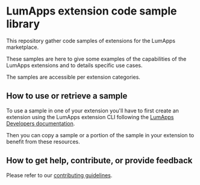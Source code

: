 # LumApps extension code sample library
This repository gather code samples of extensions for the LumApps marketplace. 

These samples are here to give some examples of the capabilities of the LumApps extensions and to details specific use cases.

The samples are accessible per extension categories.

## How to use or retrieve a sample

To use a sample in one of your extension you'll have to first create an extension using the LumApps extension CLI following the [LumApps Developers documentation](https://developer.lumapps.com/documentation).

Then you can copy a sample or a portion of the sample in your extension to benefit from these resources.

## How to get help, contribute, or provide feedback

Please refer to our [contributing guidelines](CONTRIBUTING.md).
